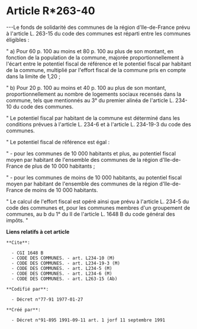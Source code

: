 # Article R*263-40

---Le fonds de solidarité des communes de la région d'Ile-de-France prévu à l'article L. 263-15 du code des communes est
réparti entre les communes éligibles :

" a) Pour 60 p. 100 au moins et 80 p. 100 au plus de son montant, en fonction de la population de la commune, majorée
proportionnellement à l'écart entre le potentiel fiscal de référence et le potentiel fiscal par habitant de la commune,
multiplié par l'effort fiscal de la commune pris en compte dans la limite de 1,20 ;

" b) Pour 20 p. 100 au moins et 40 p. 100 au plus de son montant, proportionnellement au nombre de logements sociaux recensés
dans la commune, tels que mentionnés au 3° du premier alinéa de l'article L. 234-10 du code des communes.

" Le potentiel fiscal par habitant de la commune est déterminé dans les conditions prévues à l'article L. 234-6 et à
l'article L. 234-19-3 du code des communes.

" Le potentiel fiscal de référence est égal :

" - pour les communes de 10 000 habitants et plus, au potentiel fiscal moyen par habitant de l'ensemble des communes de la
région d'Ile-de-France de plus de 10 000 habitants ;

" - pour les communes de moins de 10 000 habitants, au potentiel fiscal moyen par habitant de l'ensemble des communes de la
région d'Ile-de-France de moins de 10 000 habitants.

" Le calcul de l'effort fiscal est opéré ainsi que prévu à l'article L. 234-5 du code des communes et, pour les communes
membres d'un groupement de communes, au b du 1° du II de l'article L. 1648 B du code général des impôts. "

**Liens relatifs à cet article**

	**Cite**:

	  - CGI 1648 B
	  - CODE DES COMMUNES. - art. L234-10 (M)
	  - CODE DES COMMUNES. - art. L234-19-3 (M)
	  - CODE DES COMMUNES. - art. L234-5 (M)
	  - CODE DES COMMUNES. - art. L234-6 (M)
	  - CODE DES COMMUNES. - art. L263-15 (Ab)

	**Codifié par**:

	  - Décret n°77-91 1977-01-27

	**Créé par**:

	  - Décret n°91-895 1991-09-11 art. 1 jorf 11 septembre 1991

